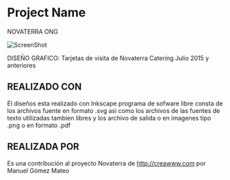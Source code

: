 # Project Name
NOVATERRA ONG

![ScreenShot](https://github.com/Novaterra/TarjetasNovaterraCatering/master/diseño.png)

DISEÑO GRAFICO: Tarjetas de visita de Novaterra Catering Julio 2015 y anteriores

## REALIZADO CON

El diseños esta realizado con Inkscape programa de sofware libre
consta de los archivos fuente en formato .svg asi como los archivos de
las fuentes de texto utilizadas tambien libres
y los archivo de salida o en imagenes tipo .png o en formato .pdf

## REALIZADA POR

Es una contribución al proyecto Novaterra de http://creawww.com por Manuel Gómez Mateo